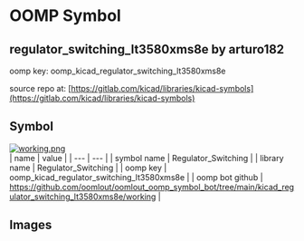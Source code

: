 # OOMP Symbol  
## regulator_switching_lt3580xms8e  by arturo182  
  
oomp key: oomp_kicad_regulator_switching_lt3580xms8e  
  
source repo at: [https://gitlab.com/kicad/libraries/kicad-symbols](https://gitlab.com/kicad/libraries/kicad-symbols)  
## Symbol  
  
[![working.png](working_600.png)](working.png)  
| name | value | 
| --- | --- | 
| symbol name | Regulator_Switching | 
| library name | Regulator_Switching | 
| oomp key | oomp_kicad_regulator_switching_lt3580xms8e | 
| oomp bot github | https://github.com/oomlout/oomlout_oomp_symbol_bot/tree/main/kicad_regulator_switching_lt3580xms8e/working | 
## Images  
